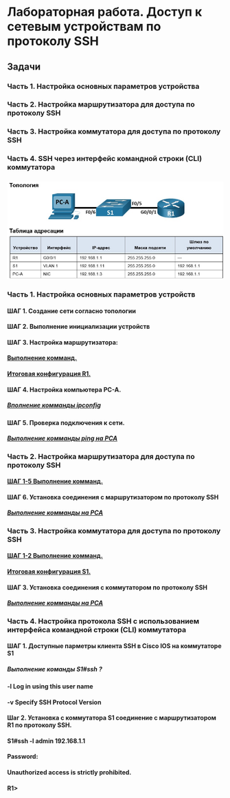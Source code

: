 # Лабораторная работа. Доступ к сетевым устройствам по протоколу SSH
## 	Задачи
### Часть 1. Настройка основных параметров устройства
### Часть 2. Настройка маршрутизатора для доступа по протоколу SSH
### Часть 3. Настройка коммутатора для доступа по протоколу SSH
### Часть 4. SSH через интерфейс командной строки (CLI) коммутатора
#####
![](Top.jpg)
### Часть 1. Настройка основных параметров устройств
#### ШАГ 1. Создание сети согласно топологии
#### ШАГ 2. Выполнение инициализации устройств
#### ШАГ 3. Настройка маршрутизатора:
#### [Выполнение комманд.](CommR1)
#### [Итоговая конфигурация R1.](ConfR1)
#### ШАГ 4. Настройка компьютера PC-A.
##### [Вполнение комманды ipconfig](ConfPCA)
#### ШАГ 5. Проверка подключения к сети.
##### [Выполнение комманды ping на PCA](ping1)
### Часть 2. Настройка маршрутизатора для доступа по протоколу SSH
#### [ШАГ 1-5 Выполнение комманд.](CommR2)
#### ШАГ 6. Установка соединения с маршрутизатором по протоколу SSH
##### [Выполнение комманды на PCA](provSSSH1)
### Часть 3. Настройка коммутатора для доступа по протоколу SSH
#### [ШАГ 1-2 Выполнение комманд.](CommS1)
#### [Итоговая конфигурация S1.](ConfS1)
#### ШАГ 3. Установка соединения с коммутатором по протоколу SSH
##### [Выполнение комманды на PCA](provSSH2)
### Часть 4. Настройка протокола SSH с использованием интерфейса командной строки (CLI) коммутатора
#### ШАГ 1. Доступные парметры клиента SSH  в Cisco IOS на коммутаторе S1
##### Выполнение команды S1#ssh ?
####    -l  Log in using this user name
####    -v  Specify SSH Protocol Version 
#### Шаг 2. Установка с коммутатора S1 соединение с маршрутизатором R1 по протоколу SSH.
#### S1#ssh -l admin 192.168.1.1
#### Password: 
#### Unauthorized access is strictly prohibited. 
#### R1>
